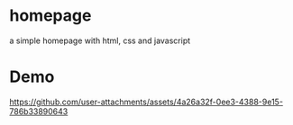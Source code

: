 # homepage
a simple homepage with html, css and javascript 

# Demo

https://github.com/user-attachments/assets/4a26a32f-0ee3-4388-9e15-786b33890643

